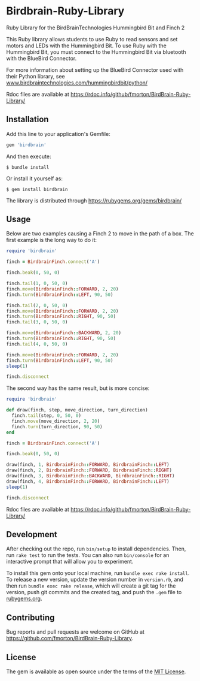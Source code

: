 # Birdbrain-Ruby-Library

Ruby Library for the BirdBrainTechnologies Hummingbird Bit and Finch 2

This Ruby library allows students to use Ruby to read sensors and set motors and LEDs with the Hummingbird Bit. To use Ruby with the Hummingbird Bit, you must connect to the Hummingbird Bit via bluetooth with the BlueBird Connector.

For more information about setting up the BlueBird Connector used with their Python library, see www.birdbraintechnologies.com/hummingbirdbit/python/

Rdoc files are available at https://rdoc.info/github/fmorton/BirdBrain-Ruby-Library/

## Installation

Add this line to your application's Gemfile:

```ruby
gem 'birdbrain'
```

And then execute:

    $ bundle install

Or install it yourself as:

    $ gem install birdbrain

The library is distributed through https://rubygems.org/gems/birdbrain/

## Usage

Below are two examples causing a Finch 2 to move in the path of a box. The first example is the long way to do it:

```ruby
require 'birdbrain'

finch = BirdbrainFinch.connect('A')

finch.beak(0, 50, 0)

finch.tail(1, 0, 50, 0)
finch.move(BirdbrainFinch::FORWARD, 2, 20)
finch.turn(BirdbrainFinch::LEFT, 90, 50)

finch.tail(2, 0, 50, 0)
finch.move(BirdbrainFinch::FORWARD, 2, 20)
finch.turn(BirdbrainFinch::RIGHT, 90, 50)
finch.tail(3, 0, 50, 0)

finch.move(BirdbrainFinch::BACKWARD, 2, 20)
finch.turn(BirdbrainFinch::RIGHT, 90, 50)
finch.tail(4, 0, 50, 0)

finch.move(BirdbrainFinch::FORWARD, 2, 20)
finch.turn(BirdbrainFinch::LEFT, 90, 50)
sleep(1)

finch.disconnect
```

The second way has the same result, but is more concise:

```ruby
require 'birdbrain'

def draw(finch, step, move_direction, turn_direction)
  finch.tail(step, 0, 50, 0)
  finch.move(move_direction, 2, 20)
  finch.turn(turn_direction, 90, 50)
end

finch = BirdbrainFinch.connect('A')

finch.beak(0, 50, 0)

draw(finch, 1, BirdbrainFinch::FORWARD, BirdbrainFinch::LEFT)
draw(finch, 2, BirdbrainFinch::FORWARD, BirdbrainFinch::RIGHT)
draw(finch, 3, BirdbrainFinch::BACKWARD, BirdbrainFinch::RIGHT)
draw(finch, 4, BirdbrainFinch::FORWARD, BirdbrainFinch::LEFT)
sleep(1)

finch.disconnect
```

Rdoc files are available at https://rdoc.info/github/fmorton/BirdBrain-Ruby-Library/

## Development

After checking out the repo, run `bin/setup` to install dependencies. Then, run `rake test` to run the tests. You can also run `bin/console` for an interactive prompt that will allow you to experiment.

To install this gem onto your local machine, run `bundle exec rake install`. To release a new version, update the version number in `version.rb`, and then run `bundle exec rake release`, which will create a git tag for the version, push git commits and the created tag, and push the `.gem` file to [rubygems.org](https://rubygems.org).

## Contributing

Bug reports and pull requests are welcome on GitHub at https://github.com/fmorton/BirdBrain-Ruby-Library.

## License

The gem is available as open source under the terms of the [MIT License](https://opensource.org/licenses/MIT).
